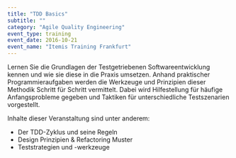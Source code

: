 ```yaml
---
title: "TDD Basics"
subtitle: ""
category: "Agile Quality Engineering"
event_type: training
event_date: 2016-10-21
event_name: "Itemis Training Frankfurt"
---
```

Lernen Sie die Grundlagen der Testgetriebenen Softwareentwicklung kennen und wie sie diese in die Praxis umsetzen. Anhand praktischer Programmieraufgaben werden die Werkzeuge und Prinzipien dieser Methodik Schritt für Schritt vermittelt. Dabei wird Hilfestellung für häufige Anfangsprobleme gegeben und Taktiken für unterschiedliche Testszenarien vorgestellt.

Inhalte dieser Veranstaltung sind unter anderem:

- Der TDD-Zyklus und seine Regeln
- Design Prinzipien & Refactoring Muster
- Teststrategien und -werkzeuge
